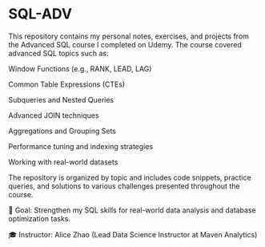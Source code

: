 # SQL-ADV
This repository contains my personal notes, exercises, and projects from the Advanced SQL course I completed on Udemy.
The course covered advanced SQL topics such as:

Window Functions (e.g., RANK, LEAD, LAG)

Common Table Expressions (CTEs)

Subqueries and Nested Queries

Advanced JOIN techniques

Aggregations and Grouping Sets

Performance tuning and indexing strategies

Working with real-world datasets

The repository is organized by topic and includes code snippets, practice queries, and solutions to various challenges presented throughout the course.

🧠 Goal: Strengthen my SQL skills for real-world data analysis and database optimization tasks.

🎓 Instructor: Alice Zhao (Lead Data Science Instructor at Maven Analytics)
